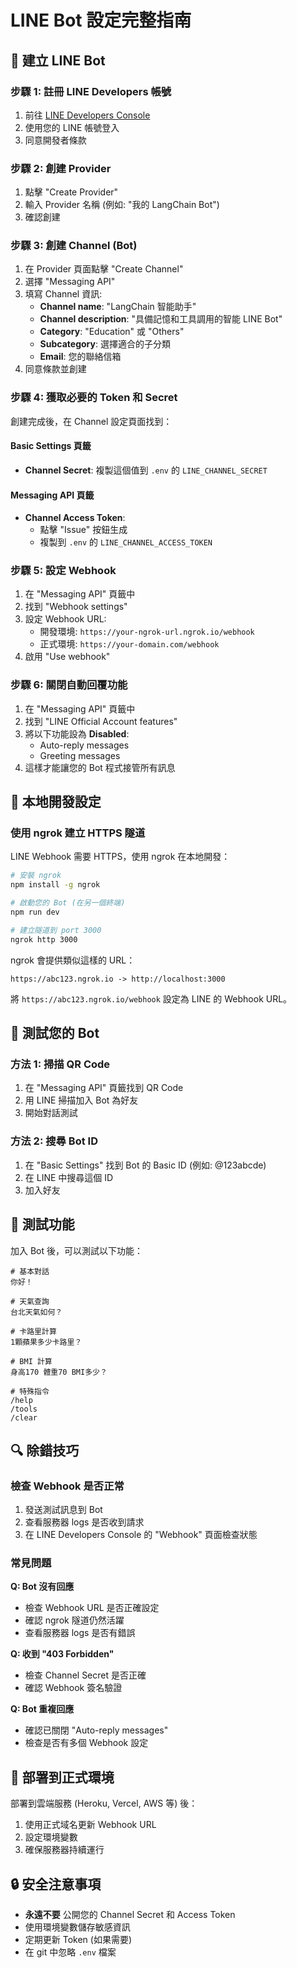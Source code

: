 # LINE Bot 設定完整指南

## 🚀 建立 LINE Bot

### 步驟 1: 註冊 LINE Developers 帳號
1. 前往 [LINE Developers Console](https://developers.line.biz/)
2. 使用您的 LINE 帳號登入
3. 同意開發者條款

### 步驟 2: 創建 Provider
1. 點擊 "Create Provider"
2. 輸入 Provider 名稱 (例如: "我的 LangChain Bot")
3. 確認創建

### 步驟 3: 創建 Channel (Bot)
1. 在 Provider 頁面點擊 "Create Channel"
2. 選擇 "Messaging API"
3. 填寫 Channel 資訊:
   - **Channel name**: "LangChain 智能助手"
   - **Channel description**: "具備記憶和工具調用的智能 LINE Bot"
   - **Category**: "Education" 或 "Others"
   - **Subcategory**: 選擇適合的子分類
   - **Email**: 您的聯絡信箱
4. 同意條款並創建

### 步驟 4: 獲取必要的 Token 和 Secret

創建完成後，在 Channel 設定頁面找到：

#### Basic Settings 頁籤
- **Channel Secret**: 複製這個值到 `.env` 的 `LINE_CHANNEL_SECRET`

#### Messaging API 頁籤  
- **Channel Access Token**: 
  - 點擊 "Issue" 按鈕生成
  - 複製到 `.env` 的 `LINE_CHANNEL_ACCESS_TOKEN`

### 步驟 5: 設定 Webhook
1. 在 "Messaging API" 頁籤中
2. 找到 "Webhook settings"
3. 設定 Webhook URL:
   - 開發環境: `https://your-ngrok-url.ngrok.io/webhook`
   - 正式環境: `https://your-domain.com/webhook`
4. 啟用 "Use webhook"

### 步驟 6: 關閉自動回覆功能
1. 在 "Messaging API" 頁籤中
2. 找到 "LINE Official Account features"
3. 將以下功能設為 **Disabled**:
   - Auto-reply messages
   - Greeting messages
4. 這樣才能讓您的 Bot 程式接管所有訊息

## 🔧 本地開發設定

### 使用 ngrok 建立 HTTPS 隧道

LINE Webhook 需要 HTTPS，使用 ngrok 在本地開發：

```bash
# 安裝 ngrok
npm install -g ngrok

# 啟動您的 Bot (在另一個終端)
npm run dev

# 建立隧道到 port 3000
ngrok http 3000
```

ngrok 會提供類似這樣的 URL：
```
https://abc123.ngrok.io -> http://localhost:3000
```

將 `https://abc123.ngrok.io/webhook` 設定為 LINE 的 Webhook URL。

## 📱 測試您的 Bot

### 方法 1: 掃描 QR Code
1. 在 "Messaging API" 頁籤找到 QR Code
2. 用 LINE 掃描加入 Bot 為好友
3. 開始對話測試

### 方法 2: 搜尋 Bot ID
1. 在 "Basic Settings" 找到 Bot 的 Basic ID (例如: @123abcde)
2. 在 LINE 中搜尋這個 ID
3. 加入好友

## 🧪 測試功能

加入 Bot 後，可以測試以下功能：

```
# 基本對話
你好！

# 天氣查詢
台北天氣如何？

# 卡路里計算  
1顆蘋果多少卡路里？

# BMI 計算
身高170 體重70 BMI多少？

# 特殊指令
/help
/tools
/clear
```

## 🔍 除錯技巧

### 檢查 Webhook 是否正常
1. 發送測試訊息到 Bot
2. 查看服務器 logs 是否收到請求
3. 在 LINE Developers Console 的 "Webhook" 頁面檢查狀態

### 常見問題

**Q: Bot 沒有回應**
- 檢查 Webhook URL 是否正確設定
- 確認 ngrok 隧道仍然活躍
- 查看服務器 logs 是否有錯誤

**Q: 收到 "403 Forbidden"**
- 檢查 Channel Secret 是否正確
- 確認 Webhook 簽名驗證

**Q: Bot 重複回應**
- 確認已關閉 "Auto-reply messages"
- 檢查是否有多個 Webhook 設定

## 🚀 部署到正式環境

部署到雲端服務 (Heroku, Vercel, AWS 等) 後：
1. 使用正式域名更新 Webhook URL
2. 設定環境變數
3. 確保服務器持續運行

## 🔒 安全注意事項

- **永遠不要** 公開您的 Channel Secret 和 Access Token
- 使用環境變數儲存敏感資訊
- 定期更新 Token (如果需要)
- 在 git 中忽略 `.env` 檔案